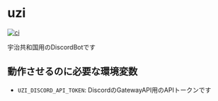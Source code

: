 # uzi
[![ci](https://github.com/himanoa/uzi/actions/workflows/ci.yaml/badge.svg)](https://github.com/himanoa/uzi/actions/workflows/ci.yaml)

宇治共和国用のDiscordBotです

## 動作させるのに必要な環境変数

- `UZI_DISCORD_API_TOKEN`: DiscordのGatewayAPI用のAPIトークンです


